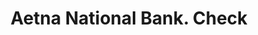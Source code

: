 ---
doi: 10.7916/D8Z04M31
date_other: '1870'
date_other_textual: 1870-1879
form: printed ephemera
genre:
- Checks (bank checks)
name:
- Aetna National Bank
object_in_context_url: https://biggert.cul.columbia.edu/items/view/ave_biggert_00051
subject_hierarchical_geographic:
- Hartford, Connecticut, United States
subject_name:
- Aetna National Bank
title: Aetna National Bank. Check
sort_title: Aetna National Bank. Check
call_number: ave_biggert_00051
coordinates:
- 41.7625,-72.67416666666666
pid: ave_biggert_00051
identifiers: ave_biggert_00051
thumbnail: https://derivativo-2.library.columbia.edu/iiif/2/ldpd:343033/full/!256,256/0/native.jpg
permalink: "/biggert/ave_biggert_00051/"
layout: iiif-image-page
---